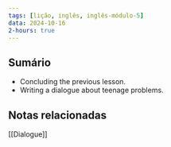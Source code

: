 ```yaml
---
tags: [lição, inglês, inglês-módulo-5]
data: 2024-10-16
2-hours: true
---
```


## Sumário
- Concluding the previous lesson.
- Writing a dialogue about teenage problems.
## Notas relacionadas
[[Dialogue]]